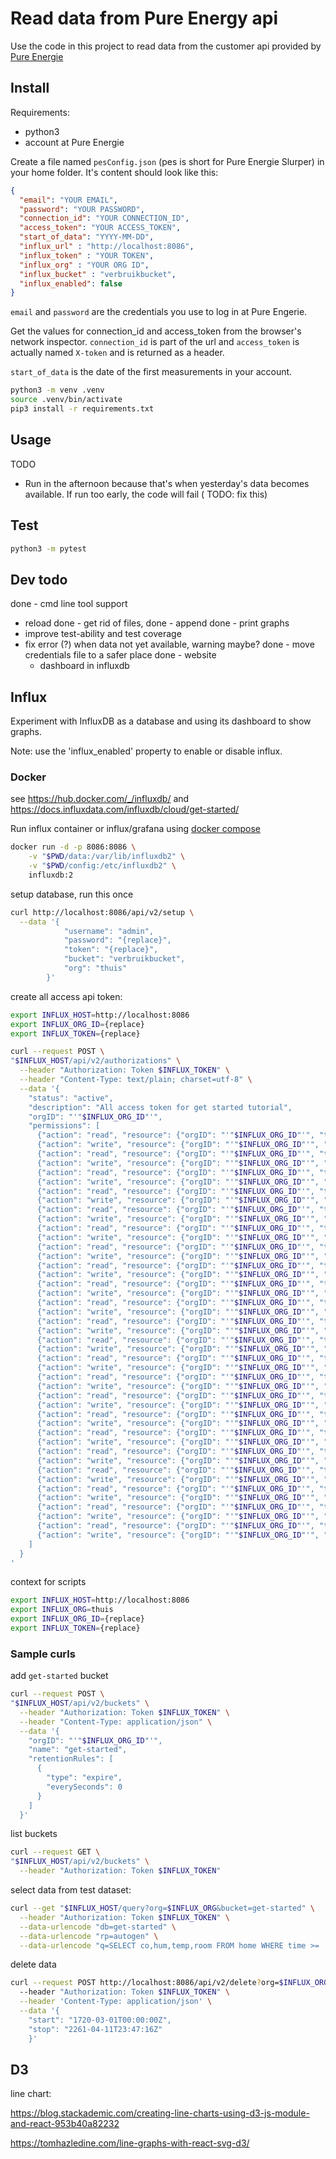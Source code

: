 # Read data from Pure Energy api

Use the code in this project to read data from the customer api provided by
[Pure Energie](https://pure-energie.nl/)

## Install

Requirements:

- python3
- account at Pure Energie

Create a file named `pesConfig.json` (pes is short for Pure Energie Slurper) in your home folder. It's content should
look like this:

```json
{
  "email": "YOUR EMAIL",
  "password": "YOUR PASSWORD",
  "connection_id": "YOUR CONNECTION_ID",
  "access_token": "YOUR ACCESS_TOKEN",
  "start_of_data": "YYYY-MM-DD",
  "influx_url" : "http://localhost:8086", 
  "influx_token" : "YOUR TOKEN", 
  "influx_org" : "YOUR ORG ID", 
  "influx_bucket" : "verbruikbucket",
  "influx_enabled": false
}
```

`email` and `password` are the credentials you use to log in at Pure Engerie.

Get the values for connection_id and access_token from the browser's network inspector.
`connection_id` is part of the url and `access_token` is actually named `X-token` and is returned as a header.

`start_of_data` is the date of the first measurements in your account.

```bash
python3 -m venv .venv
source .venv/bin/activate
pip3 install -r requirements.txt
```

## Usage

TODO

- Run in the afternoon because that's when yesterday's data becomes available. If run too early, the code will fail (
  TODO: fix this)

## Test

```bash
python3 -m pytest
```

## Dev todo

done - cmd line tool support
- reload
done - get rid of files,
done - append
done - print graphs
- improve test-ability and test coverage
- fix error (?) when data not yet available, warning maybe?
done - move credentials file to a safer place
done - website
  - dashboard in influxdb 

## Influx

Experiment with InfluxDB as a database and using its dashboard to show graphs.

Note: use the 'influx_enabled' property to enable or disable influx.

### Docker 

see https://hub.docker.com/_/influxdb/
and https://docs.influxdata.com/influxdb/cloud/get-started/

Run influx container or influx/grafana using [docker compose](./docker/docker-compose.yml)  

```bash
docker run -d -p 8086:8086 \
    -v "$PWD/data:/var/lib/influxdb2" \
    -v "$PWD/config:/etc/influxdb2" \
    influxdb:2
```

setup database, run this once

```bash 
curl http://localhost:8086/api/v2/setup \
  --data '{
            "username": "admin",
            "password": "{replace}",
            "token": "{replace}",
            "bucket": "verbruikbucket",
            "org": "thuis"
        }'
```

create all access api token:

```bash
export INFLUX_HOST=http://localhost:8086
export INFLUX_ORG_ID={replace}
export INFLUX_TOKEN={replace}

curl --request POST \
"$INFLUX_HOST/api/v2/authorizations" \
  --header "Authorization: Token $INFLUX_TOKEN" \
  --header "Content-Type: text/plain; charset=utf-8" \
  --data '{
    "status": "active",
    "description": "All access token for get started tutorial",
    "orgID": "'"$INFLUX_ORG_ID"'",
    "permissions": [
      {"action": "read", "resource": {"orgID": "'"$INFLUX_ORG_ID"'", "type": "authorizations"}},
      {"action": "write", "resource": {"orgID": "'"$INFLUX_ORG_ID"'", "type": "authorizations"}},
      {"action": "read", "resource": {"orgID": "'"$INFLUX_ORG_ID"'", "type": "buckets"}},
      {"action": "write", "resource": {"orgID": "'"$INFLUX_ORG_ID"'", "type": "buckets"}},
      {"action": "read", "resource": {"orgID": "'"$INFLUX_ORG_ID"'", "type": "dashboards"}},
      {"action": "write", "resource": {"orgID": "'"$INFLUX_ORG_ID"'", "type": "dashboards"}},
      {"action": "read", "resource": {"orgID": "'"$INFLUX_ORG_ID"'", "type": "orgs"}},
      {"action": "write", "resource": {"orgID": "'"$INFLUX_ORG_ID"'", "type": "orgs"}},
      {"action": "read", "resource": {"orgID": "'"$INFLUX_ORG_ID"'", "type": "sources"}},
      {"action": "write", "resource": {"orgID": "'"$INFLUX_ORG_ID"'", "type": "sources"}},
      {"action": "read", "resource": {"orgID": "'"$INFLUX_ORG_ID"'", "type": "tasks"}},
      {"action": "write", "resource": {"orgID": "'"$INFLUX_ORG_ID"'", "type": "tasks"}},
      {"action": "read", "resource": {"orgID": "'"$INFLUX_ORG_ID"'", "type": "telegrafs"}},
      {"action": "write", "resource": {"orgID": "'"$INFLUX_ORG_ID"'", "type": "telegrafs"}},
      {"action": "read", "resource": {"orgID": "'"$INFLUX_ORG_ID"'", "type": "users"}},
      {"action": "write", "resource": {"orgID": "'"$INFLUX_ORG_ID"'", "type": "users"}},
      {"action": "read", "resource": {"orgID": "'"$INFLUX_ORG_ID"'", "type": "variables"}},
      {"action": "write", "resource": {"orgID": "'"$INFLUX_ORG_ID"'", "type": "variables"}},
      {"action": "read", "resource": {"orgID": "'"$INFLUX_ORG_ID"'", "type": "scrapers"}},
      {"action": "write", "resource": {"orgID": "'"$INFLUX_ORG_ID"'", "type": "scrapers"}},
      {"action": "read", "resource": {"orgID": "'"$INFLUX_ORG_ID"'", "type": "secrets"}},
      {"action": "write", "resource": {"orgID": "'"$INFLUX_ORG_ID"'", "type": "secrets"}},
      {"action": "read", "resource": {"orgID": "'"$INFLUX_ORG_ID"'", "type": "labels"}},
      {"action": "write", "resource": {"orgID": "'"$INFLUX_ORG_ID"'", "type": "labels"}},
      {"action": "read", "resource": {"orgID": "'"$INFLUX_ORG_ID"'", "type": "views"}},
      {"action": "write", "resource": {"orgID": "'"$INFLUX_ORG_ID"'", "type": "views"}},
      {"action": "read", "resource": {"orgID": "'"$INFLUX_ORG_ID"'", "type": "documents"}},
      {"action": "write", "resource": {"orgID": "'"$INFLUX_ORG_ID"'", "type": "documents"}},
      {"action": "read", "resource": {"orgID": "'"$INFLUX_ORG_ID"'", "type": "notificationRules"}},
      {"action": "write", "resource": {"orgID": "'"$INFLUX_ORG_ID"'", "type": "notificationRules"}},
      {"action": "read", "resource": {"orgID": "'"$INFLUX_ORG_ID"'", "type": "notificationEndpoints"}},
      {"action": "write", "resource": {"orgID": "'"$INFLUX_ORG_ID"'", "type": "notificationEndpoints"}},
      {"action": "read", "resource": {"orgID": "'"$INFLUX_ORG_ID"'", "type": "checks"}},
      {"action": "write", "resource": {"orgID": "'"$INFLUX_ORG_ID"'", "type": "checks"}},
      {"action": "read", "resource": {"orgID": "'"$INFLUX_ORG_ID"'", "type": "dbrp"}},
      {"action": "write", "resource": {"orgID": "'"$INFLUX_ORG_ID"'", "type": "dbrp"}},
      {"action": "read", "resource": {"orgID": "'"$INFLUX_ORG_ID"'", "type": "notebooks"}},
      {"action": "write", "resource": {"orgID": "'"$INFLUX_ORG_ID"'", "type": "notebooks"}},
      {"action": "read", "resource": {"orgID": "'"$INFLUX_ORG_ID"'", "type": "annotations"}},
      {"action": "write", "resource": {"orgID": "'"$INFLUX_ORG_ID"'", "type": "annotations"}},
      {"action": "read", "resource": {"orgID": "'"$INFLUX_ORG_ID"'", "type": "remotes"}},
      {"action": "write", "resource": {"orgID": "'"$INFLUX_ORG_ID"'", "type": "remotes"}},
      {"action": "read", "resource": {"orgID": "'"$INFLUX_ORG_ID"'", "type": "replications"}},
      {"action": "write", "resource": {"orgID": "'"$INFLUX_ORG_ID"'", "type": "replications"}}
    ]
  }
'
```

context for scripts

```bash 
export INFLUX_HOST=http://localhost:8086
export INFLUX_ORG=thuis
export INFLUX_ORG_ID={replace}
export INFLUX_TOKEN={replace}
```

### Sample curls

add `get-started` bucket 

```bash 
curl --request POST \
"$INFLUX_HOST/api/v2/buckets" \
  --header "Authorization: Token $INFLUX_TOKEN" \
  --header "Content-Type: application/json" \
  --data '{
    "orgID": "'"$INFLUX_ORG_ID"'",
    "name": "get-started",
    "retentionRules": [
      {
        "type": "expire",
        "everySeconds": 0
      }
    ]
  }'
```

list buckets

```bash 
curl --request GET \
"$INFLUX_HOST/api/v2/buckets" \
  --header "Authorization: Token $INFLUX_TOKEN"
```

select data from test dataset:

```bash
curl --get "$INFLUX_HOST/query?org=$INFLUX_ORG&bucket=get-started" \
  --header "Authorization: Token $INFLUX_TOKEN" \
  --data-urlencode "db=get-started" \
  --data-urlencode "rp=autogen" \
  --data-urlencode "q=SELECT co,hum,temp,room FROM home WHERE time >= '2022-01-01T08:00:00Z' AND time <= '2022-01-01T20:00:00Z'"
```

delete data

```bash 
curl --request POST http://localhost:8086/api/v2/delete?org=$INFLUX_ORG&bucket=verbruikbucket \
  --header "Authorization: Token $INFLUX_TOKEN" \
  --header 'Content-Type: application/json' \
  --data '{
    "start": "1720-03-01T00:00:00Z",
    "stop": "2261-04-11T23:47:16Z"
    }'
```

## D3

line chart:

  https://blog.stackademic.com/creating-line-charts-using-d3-js-module-and-react-953b40a82232

  https://tomhazledine.com/line-graphs-with-react-svg-d3/